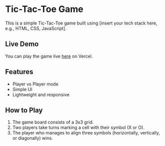 # Tic-Tac-Toe Game

This is a simple Tic-Tac-Toe game built using [insert your tech stack here, e.g., HTML, CSS, JavaScript].

## Live Demo
You can play the game live [here](https://tic-tac-toe-xi-nine-30.vercel.app/) on Vercel.

## Features
- Player vs Player mode
- Simple UI
- Lightweight and responsive

## How to Play
1. The game board consists of a 3x3 grid.
2. Two players take turns marking a cell with their symbol (X or O).
3. The player who manages to align three symbols (horizontally, vertically, or diagonally) wins.
